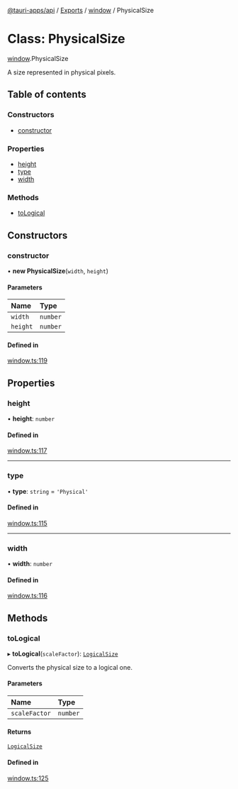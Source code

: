 [@tauri-apps/api](../README.md) / [Exports](../modules.md) / [window](../modules/window.md) / PhysicalSize

# Class: PhysicalSize

[window](../modules/window.md).PhysicalSize

A size represented in physical pixels.

## Table of contents

### Constructors

- [constructor](window.PhysicalSize.md#constructor)

### Properties

- [height](window.PhysicalSize.md#height)
- [type](window.PhysicalSize.md#type)
- [width](window.PhysicalSize.md#width)

### Methods

- [toLogical](window.PhysicalSize.md#tological)

## Constructors

### constructor

• **new PhysicalSize**(`width`, `height`)

#### Parameters

| Name | Type |
| :------ | :------ |
| `width` | `number` |
| `height` | `number` |

#### Defined in

[window.ts:119](https://github.com/ksnyde/tauri/blob/3a04c036/tooling/api/src/window.ts#L119)

## Properties

### height

• **height**: `number`

#### Defined in

[window.ts:117](https://github.com/ksnyde/tauri/blob/3a04c036/tooling/api/src/window.ts#L117)

___

### type

• **type**: `string` = `'Physical'`

#### Defined in

[window.ts:115](https://github.com/ksnyde/tauri/blob/3a04c036/tooling/api/src/window.ts#L115)

___

### width

• **width**: `number`

#### Defined in

[window.ts:116](https://github.com/ksnyde/tauri/blob/3a04c036/tooling/api/src/window.ts#L116)

## Methods

### toLogical

▸ **toLogical**(`scaleFactor`): [`LogicalSize`](window.LogicalSize.md)

Converts the physical size to a logical one.

#### Parameters

| Name | Type |
| :------ | :------ |
| `scaleFactor` | `number` |

#### Returns

[`LogicalSize`](window.LogicalSize.md)

#### Defined in

[window.ts:125](https://github.com/ksnyde/tauri/blob/3a04c036/tooling/api/src/window.ts#L125)
